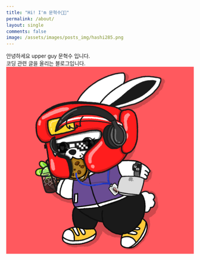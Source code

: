 ```yaml
---
title: "Hi! I'm 문혁수👋🏻"
permalink: /about/
layout: single
comments: false
image: /assets/images/posts_img/hashi285.png
---
```


안녕하세요 upper guy 문혁수 입니다.
<br>
코딩 관련 글을 올리는 블로그입니다.
<br>
![뉴진스 사진](/assets/images/posts_img/newjeans.png)
